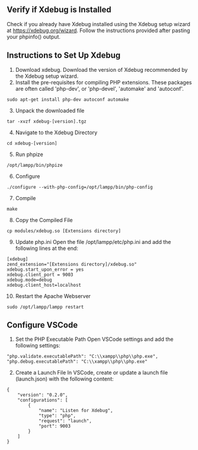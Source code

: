 ## Verify if Xdebug is Installed
Check if you already have Xdebug installed using the Xdebug setup wizard at https://xdebug.org/wizard. Follow the instructions provided after pasting your phpinfo() output.

## Instructions to Set Up Xdebug

1. Download xdebug. Download the version of Xdebug recommended by the Xdebug setup wizard.
2. Install the pre-requisites for compiling PHP extensions. These packages are often called 'php-dev', or 'php-devel', 'automake' and 'autoconf'.
```
sudo apt-get install php-dev autoconf automake
```
3. Unpack the downloaded file
```
tar -xvzf xdebug-[version].tgz
```
4. Navigate to the Xdebug Directory
```
cd xdebug-[version]
```
5. Run phpize
```
/opt/lampp/bin/phpize
```
6. Configure
```
./configure --with-php-config=/opt/lampp/bin/php-config
```
7. Compile
```
make
```
8. Copy the Compiled File
```
cp modules/xdebug.so [Extensions directory]
```
9. Update php.ini
Open the file /opt/lampp/etc/php.ini and add the following lines at the end:
```
[xdebug]
zend_extension="[Extensions directory]/xdebug.so"
xdebug.start_upon_error = yes
xdebug.client_port = 9003
xdebug.mode=debug
xdebug.client_host=localhost
```
10. Restart the Apache Webserver
```
sudo /opt/lampp/lampp restart
```

## Configure VSCode
1. Set the PHP Executable Path
Open VSCode settings and add the following settings:
```
"php.validate.executablePath": "C:\\xampp\\php\\php.exe",
"php.debug.executablePath": "C:\\xampp\\php\\php.exe"
```
2. Create a Launch File
In VSCode, create or update a launch file (launch.json) with the following content:
```
{
    "version": "0.2.0",
    "configurations": [
        {
            "name": "Listen for Xdebug",
            "type": "php",
            "request": "launch",
            "port": 9003
        }
    ]
}
```

